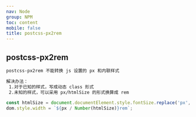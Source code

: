 ```yaml
---
nav: Node
group: NPM
toc: content
mobile: false
title: postcss-px2rem
---
```


## postcss-px2rem

```bash
postcss-px2rem 不能转换 js 设置的 px 和内联样式

解决办法：
 1.对于已知的样式，写成动态 class 形式
 2.未知的样式，可以采用 px/htmlSize 的形式换算成 rem

```

```js
const htmlSize = document.documentElement.style.fontSize.replace('px', '');
dom.style.width = `${px / Number(htmlSize)}rem`;
```
